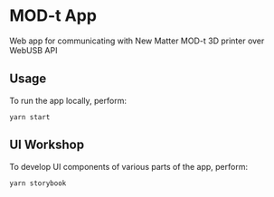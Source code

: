 # MOD-t App
Web app for communicating with New Matter MOD-t 3D printer over WebUSB API

## Usage
To run the app locally, perform:

```
yarn start
```

## UI Workshop
To develop UI components of various parts of the app, perform:

```
yarn storybook
```

